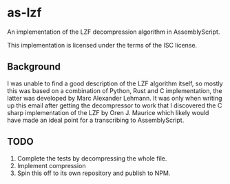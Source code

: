 as-lzf
======
An implementation of the LZF decompression algorithm in AssemblyScript.

This implementation is licensed under the terms of the ISC license.

Background
----------
I was unable to find a good description of the LZF algorithm itself, so mostly
this was based on a combination of Python, Rust and C implementation, the
latter was developed by Marc Alexander Lehmann. It was only when writing up
this email after getting the decompressor to work that I discovered
the C sharp implementation of the LZF by Oren J. Maurice  which likely would
have made an ideal point for a transcribing to AssemblyScript.

TODO
----
1. Complete the tests by decompressing the whole file.
2. Implement compression
3. Spin this off to its own repository and publish to NPM.